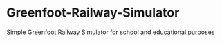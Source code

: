 # Greenfoot-Railway-Simulator
Simple Greenfoot Railway Simulator for school and educational purposes
